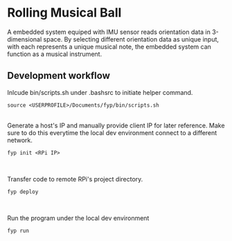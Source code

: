 # Rolling Musical Ball

A embedded system equiped with IMU sensor reads orientation data in 3-dimensional space.
By selecting different orientation data as unique input, with each represents a unique musical note, the embedded system can function as a musical instrument.

## Development workflow
Inlcude bin/scripts.sh under .bashsrc to initiate helper command.
```
source <USERPROFILE>/Documents/fyp/bin/scripts.sh
```

<br>
Generate a host's IP and manually provide client IP for later reference.
Make sure to do this everytime the local dev environment connect to a different network.

```
fyp init <RPi IP>
```
<br>

Transfer code to remote RPi's project directory.
```
fyp deploy
```
<br>

Run the program under the local dev environment
```
fyp run
```



